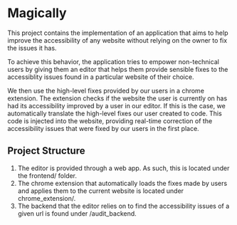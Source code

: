 # Magically
This project contains the implementation of an application that aims to help improve the accessibility of any website without relying on the owner to fix the issues it has.  

To achieve this behavior, the application tries to empower non-technical users by giving them an editor that helps them provide sensible fixes to the accessiblity issues found in a particular website of their choice.  

We then use the high-level fixes provided by our users in a chrome extension. The extension checks if the website the user is currently on has had its accessibility improved by a user in our editor. If this is the case, we automatically translate the high-level fixes our user created to code. This code is injected into the website, providing real-time correction of the accessibility issues that were fixed by our users in the first place.  

## Project Structure  
1. The editor is provided through a web app. As such, this is located under the frontend/ folder.  
2. The chrome extension that automatically loads the fixes made by users and applies them to the current website is located under chrome_extension/.  
3. The backend that the editor relies on to find the accessibility issues of a given url is found under /audit_backend.  
